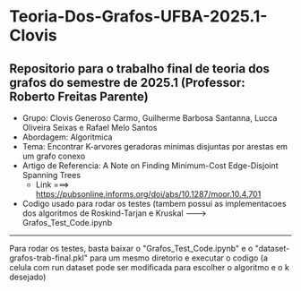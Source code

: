 # **Teoria-Dos-Grafos-UFBA-2025.1-Clovis**
## Repositorio para o trabalho final de teoria dos grafos do semestre de 2025.1 (Professor: Roberto Freitas Parente)

* Grupo: Clovis Generoso Carmo, Guilherme Barbosa Santanna, Lucca Oliveira Seixas e Rafael Melo Santos
* Abordagem: Algoritmica
* Tema: Encontrar K-arvores geradoras minimas disjuntas por arestas em um grafo conexo
* Artigo de Referencia: A Note on Finding Minimum-Cost Edge-Disjoint Spanning Trees
  * Link ===> https://pubsonline.informs.org/doi/abs/10.1287/moor.10.4.701
* Codigo usado para rodar os testes (tambem possui as implementacoes dos algoritmos de Roskind-Tarjan e Kruskal ---> Grafos_Test_Code.ipynb
___
Para rodar os testes, basta baixar o "Grafos_Test_Code.ipynb" e o "dataset-grafos-trab-final.pkl" para um mesmo diretorio e executar o codigo (a celula com run dataset pode ser modificada para escolher o algoritmo e o k desejado)
